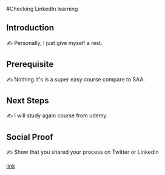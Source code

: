 #Checking LinkedIn learning

## Introduction

✍️ Personally, I just give myself a rest.

## Prerequisite

✍️ Nothing.It's is a super easy course compare to SAA.



## Next Steps

✍️ I will study again course from udemy.

## Social Proof

✍️ Show that you shared your process on Twitter or LinkedIn

[link](https://twitter.com/kcmh_538/status/1314234138296082434?s=20)
